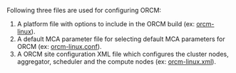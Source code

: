 Following three files are used for configuring ORCM:

1. A platform file with options to include in the ORCM build (ex: [orcm-linux](../blob/master/contrib/platform/intel/hillsboro/orcm-linux)).
2. A default MCA parameter file for selecting default MCA parameters for ORCM (ex: [orcm-linux.conf](../blob/master/contrib/platform/intel/hillsboro/orcm-linux.conf)).
3. A ORCM site configuration XML file which configures the cluster nodes, aggregator, scheduler and the compute nodes (ex: [orcm-linux.xml](../blob/master/contrib/platform/intel/hillsboro/orcm-linux.xml)).
